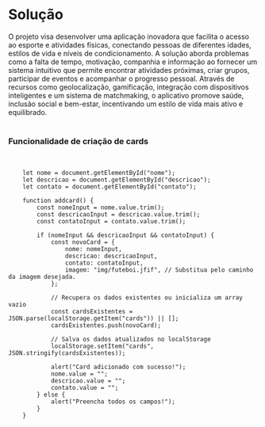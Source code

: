 <h1>Solução</h1>
 O projeto visa desenvolver uma aplicação inovadora que facilita o acesso ao esporte e atividades físicas, conectando pessoas de diferentes idades, estilos de vida e níveis de condicionamento. A solução aborda problemas como a falta de tempo, motivação, companhia e informação ao fornecer um sistema intuitivo que permite encontrar atividades próximas, criar grupos, participar de eventos e acompanhar o progresso pessoal. Através de recursos como geolocalização, gamificação, integração com dispositivos inteligentes e um sistema de matchmaking, o aplicativo promove saúde, inclusão social e bem-estar, incentivando um estilo de vida mais ativo e equilibrado.<br>
 <br>
<h3>Funcionalidade de criação de cards</h3><br>

```
    let nome = document.getElementById("nome");
    let descricao = document.getElementById("descricao");
    let contato = document.getElementById("contato");

    function addcard() {
        const nomeInput = nome.value.trim();
        const descricaoInput = descricao.value.trim();
        const contatoInput = contato.value.trim();

        if (nomeInput && descricaoInput && contatoInput) {
            const novoCard = {
                nome: nomeInput,
                descricao: descricaoInput,
                contato: contatoInput,
                imagem: "img/futeboi.jfif", // Substitua pelo caminho da imagem desejada.
            };

            // Recupera os dados existentes ou inicializa um array vazio
            const cardsExistentes = JSON.parse(localStorage.getItem("cards")) || [];
            cardsExistentes.push(novoCard);

            // Salva os dados atualizados no localStorage
            localStorage.setItem("cards", JSON.stringify(cardsExistentes));

            alert("Card adicionado com sucesso!");
            nome.value = "";
            descricao.value = "";
            contato.value = "";
        } else {
            alert("Preencha todos os campos!");
        }
    }


```
